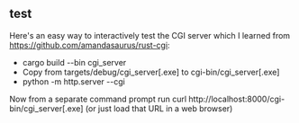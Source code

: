 test
----
Here's an easy way to interactively test the CGI server which I learned from https://github.com/amandasaurus/rust-cgi:

- cargo build --bin cgi_server
- Copy from targets/debug/cgi_server[.exe] to cgi-bin/cgi_server[.exe]
- python -m http.server --cgi

Now from a separate command prompt run
    curl http://localhost:8000/cgi-bin/cgi_server[.exe]
(or just load that URL in a web browser)